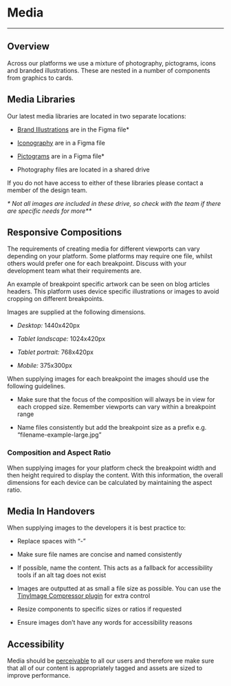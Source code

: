 
# Media

---

## Overview

Across our platforms we use a mixture of photography, pictograms, icons and branded illustrations. These are nested in a number of components from graphics to cards.

## Media Libraries

Our latest media libraries are located in two separate locations:

- [Brand Illustrations](https://www.figma.com/file/rAA7b2O8KpzzcvWCfu2B2Y/Brand-Illustrations) are in the Figma file*

- [Iconography](https://www.figma.com/file/NJvThtFQlqYDpJ1VXqiuL3/Icons) are in a Figma file

- [Pictograms](https://www.figma.com/file/HnsxINkTg2SpOr2Yswsqg3/Pictograms) are in a Figma file*

- Photography files are located in a shared drive

If you do not have access to either of these libraries please contact a member of the design team.

_* Not all images are included in these drive, so check with the team if there are specific needs for more**_

## Responsive Compositions

The requirements of creating media for different viewports can vary depending on your platform. Some platforms may require one file, whilst others would prefer one for each breakpoint. Discuss with your development team what their requirements are.

An example of breakpoint specific artwork can be seen on blog articles headers. This platform uses device specific illustrations or images to avoid cropping on different breakpoints.

Images are supplied at the following dimensions.

- *Desktop:* 1440x420px

- *Tablet landscape:* 1024x420px

- *Tablet portrait:* 768x420px

- *Mobile:* 375x300px

When supplying images for each breakpoint the images should use the following guidelines.

- Make sure that the focus of the composition will always be in view for each cropped size. Remember viewports can vary within a breakpoint range

- Name files consistently but add the breakpoint size as a prefix e.g. “filename-example-large.jpg”

### Composition and Aspect Ratio

When supplying images for your platform check the breakpoint width and then height required to display the content. With this information, the overall dimensions for each device can be calculated by maintaining the aspect ratio.

## Media In Handovers

When supplying images to the developers it is best practice to:

- Replace spaces with “-”

- Make sure file names are concise and named consistently

- If possible, name the content. This acts as a fallback for accessibility tools if an alt tag does not exist

- Images are outputted at as small a file size as possible. You can use the [TinyImage Compressor plugin](https://www.figma.com/community/plugin/789009980664807964/TinyImage-Compressor) for extra control

- Resize components to specific sizes or ratios if requested

- Ensure images don’t have any words for accessibility reasons

## Accessibility

Media should be [perceivable]() to all our users and therefore we make sure that all of our content is appropriately tagged and assets are sized to improve performance.